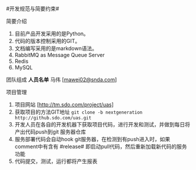 #开发规范与简要约束#

简要介绍
1. 目前产品开发采用的是Python。
2. 代码的版本控制采用的GIT。
3. 文档编写采用的是markdown语法。
4. RabbitMQ as Message Queue Server  
5. Redis 
6. MySQL  


团队组成
**人员名单**
马伟 [mawei02@snda.com]


项目管理
1. 项目网站 [http://tm.sdo.com/project/uas]
2. 获取项目的方法GIT地址 `git clone -b nextgeneration http://github.sdo.com/uas.git`
3. 开发人员在各自的开发机器下获取项目代码，进行开发和测试，并做到每日将产出代码push到git 服务器仓库
4. 服务部署代码会自动hook git服务器，在检测到有push进入时，如果comment中有含有 #release# 即启动pull代码，然后重新加载新代码的服务功能
5. 代码提交，测试，运行都将产生报表